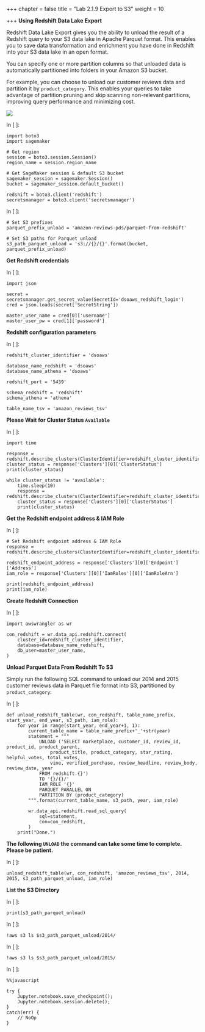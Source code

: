 +++
chapter = false
title = "Lab 2.1.9 Export to S3"
weight = 10

+++
**Using Redshift Data Lake Export**

Redshift Data Lake Export gives you the ability to unload the result of a Redshift query to your S3 data lake in Apache Parquet format. This enables you to save data transformation and enrichment you have done in Redshift into your S3 data lake in an open format.

You can specify one or more partition columns so that unloaded data is automatically partitioned into folders in your Amazon S3 bucket.

For example, you can choose to unload our customer reviews data and partition it by `product_category`. This enables your queries to take advantage of partition pruning and skip scanning non-relevant partitions, improving query performance and minimizing cost.

![](https://raw.githubusercontent.com/smartworkz-kyriacos/data-science-on-aws/1bc7efe6931b75614b570f5f1c6f1c762abd8973/04_ingest/img/redshift_unload_parquet.png)

In \[ \]:

    import boto3
    import sagemaker
    
    # Get region 
    session = boto3.session.Session()
    region_name = session.region_name
    
    # Get SageMaker session & default S3 bucket
    sagemaker_session = sagemaker.Session()
    bucket = sagemaker_session.default_bucket()
    
    redshift = boto3.client('redshift')
    secretsmanager = boto3.client('secretsmanager')

In \[ \]:

    # Set S3 prefixes
    parquet_prefix_unload = 'amazon-reviews-pds/parquet-from-redshift'
    
    # Set S3 paths for Parquet unload
    s3_path_parquet_unload = 's3://{}/{}'.format(bucket, parquet_prefix_unload)

**Get Redshift credentials**

In \[ \]:

    import json
    
    secret = secretsmanager.get_secret_value(SecretId='dsoaws_redshift_login')
    cred = json.loads(secret['SecretString'])
    
    master_user_name = cred[0]['username']
    master_user_pw = cred[1]['password']

**Redshift configuration parameters**

In \[ \]:

    redshift_cluster_identifier = 'dsoaws'
    
    database_name_redshift = 'dsoaws'
    database_name_athena = 'dsoaws'
    
    redshift_port = '5439'
    
    schema_redshift = 'redshift'
    schema_athena = 'athena'
    
    table_name_tsv = 'amazon_reviews_tsv'

**Please Wait for Cluster Status `Available`**

In \[ \]:

    import time
    
    response = redshift.describe_clusters(ClusterIdentifier=redshift_cluster_identifier)
    cluster_status = response['Clusters'][0]['ClusterStatus']
    print(cluster_status)
    
    while cluster_status != 'available':
        time.sleep(10)
        response = redshift.describe_clusters(ClusterIdentifier=redshift_cluster_identifier)
        cluster_status = response['Clusters'][0]['ClusterStatus']
        print(cluster_status)

**Get the Redshift endpoint address & IAM Role**

In \[ \]:

    # Set Redshift endpoint address & IAM Role
    response = redshift.describe_clusters(ClusterIdentifier=redshift_cluster_identifier)
    
    redshift_endpoint_address = response['Clusters'][0]['Endpoint']['Address']
    iam_role = response['Clusters'][0]['IamRoles'][0]['IamRoleArn']
    
    print(redshift_endpoint_address)
    print(iam_role)

**Create Redshift Connection**

In \[ \]:

    import awswrangler as wr
    
    con_redshift = wr.data_api.redshift.connect(
        cluster_id=redshift_cluster_identifier,
        database=database_name_redshift,
        db_user=master_user_name,
    )

**Unload Parquet Data From Redshift To S3**

Simply run the following SQL command to unload our 2014 and 2015 customer reviews data in Parquet file format into S3, partitioned by `product_category`:

In \[ \]:

    def unload_redshift_table(wr, con_redshift, table_name_prefix, start_year, end_year, s3_path, iam_role):
        for year in range(start_year, end_year+1, 1):
            current_table_name = table_name_prefix+'_'+str(year)
            statement = """
                UNLOAD ('SELECT marketplace, customer_id, review_id, product_id, product_parent, 
                    product_title, product_category, star_rating, helpful_votes, total_votes, 
                    vine, verified_purchase, review_headline, review_body, review_date, year 
                FROM redshift.{}')
                TO '{}/{}/'
                IAM_ROLE '{}'
                PARQUET PARALLEL ON 
                PARTITION BY (product_category)
            """.format(current_table_name, s3_path, year, iam_role)
    
            wr.data_api.redshift.read_sql_query(
                sql=statement,
                con=con_redshift,
            )
        print("Done.")

**The following `UNLOAD` the command can take some time to complete. Please be patient.**

In \[ \]:

    unload_redshift_table(wr, con_redshift, 'amazon_reviews_tsv', 2014, 2015, s3_path_parquet_unload, iam_role)

**List the S3 Directory**

In \[ \]:

    print(s3_path_parquet_unload)

In \[ \]:

    !aws s3 ls $s3_path_parquet_unload/2014/

In \[ \]:

    !aws s3 ls $s3_path_parquet_unload/2015/

In \[ \]:

    %%javascript
    
    try {
        Jupyter.notebook.save_checkpoint();
        Jupyter.notebook.session.delete();
    }
    catch(err) {
        // NoOp
    }